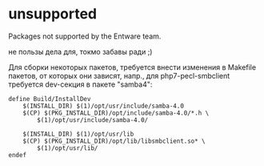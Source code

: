 # unsupported
Packages not supported by the Entware team.

не пользы дела для, токмо забавы ради ;)

Для сборки некоторых пакетов, требуется внести изменения в Makefile пакетов, от которых они зависят, напр.,
для php7-pecl-smbclient требуется dev-секция в пакете "samba4":
```
define Build/InstallDev
	$(INSTALL_DIR) $(1)/opt/usr/include/samba-4.0
	$(CP) $(PKG_INSTALL_DIR)/opt/include/samba-4.0/*.h \
		$(1)/opt/usr/include/samba-4.0/

	$(INSTALL_DIR) $(1)/opt/usr/lib
	$(CP) $(PKG_INSTALL_DIR)/opt/lib/libsmbclient.so* \
		$(1)/opt/usr/lib/
endef
```
